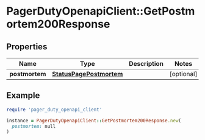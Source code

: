 # PagerDutyOpenapiClient::GetPostmortem200Response

## Properties

| Name | Type | Description | Notes |
| ---- | ---- | ----------- | ----- |
| **postmortem** | [**StatusPagePostmortem**](StatusPagePostmortem.md) |  | [optional] |

## Example

```ruby
require 'pager_duty_openapi_client'

instance = PagerDutyOpenapiClient::GetPostmortem200Response.new(
  postmortem: null
)
```

